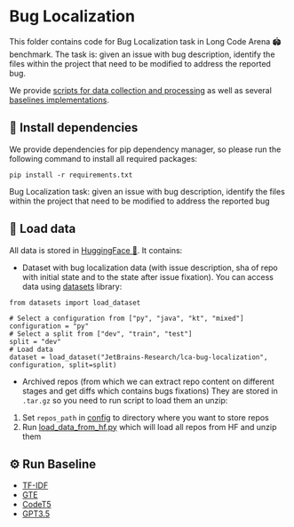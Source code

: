 # Bug Localization

This folder contains code for Bug Localization task in Long Code Arena 🏟 benchmark. The task is: 
given an issue with bug description, identify the files within the project that need to be modified
to address the reported bug.

We provide [scripts for data collection and processing](./src/data) as well as several [baselines implementations](./src/baselines).
## 💾 Install dependencies
We provide dependencies for pip dependency manager, so please run the following command to install all required packages:
```shell
pip install -r requirements.txt
```
Bug Localization task: given an issue with bug description, identify the files within the project that need to be modified to address the reported bug

## 🤗 Load data
All data is stored in [HuggingFace 🤗](https://huggingface.co/datasets/JetBrains-Research/lca-bug-localization). It contains:
* Dataset with bug localization data (with issue description, sha of repo with initial state and to the state after issue fixation).
You can access data using [datasets](https://huggingface.co/docs/datasets/en/index) library:
```python3
from datasets import load_dataset

# Select a configuration from ["py", "java", "kt", "mixed"]
configuration = "py"
# Select a split from ["dev", "train", "test"]
split = "dev"
# Load data
dataset = load_dataset("JetBrains-Research/lca-bug-localization", configuration, split=split)
```
* Archived repos (from which we can extract repo content on different stages and get diffs which contains bugs fixations)
They are stored in `.tar.gz` so you need to run script to load them an unzip:
1. Set `repos_path` in [config](./configs/hf_data.yaml) to directory where you want to store repos
2. Run [load_data_from_hf.py](./src/load_data_from_hf.py) which will load all repos from HF and unzip them

## ⚙️ Run Baseline
* [TF-IDF](https://scikit-learn.org/stable/modules/generated/sklearn.feature_extraction.text.TfidfVectorizer.html#sklearn.feature_extraction.text.TfidfVectorizer)
* [GTE](https://huggingface.co/thenlper/gte-large)
* [CodeT5](https://huggingface.co/Salesforce/codet5p-110m-embedding)
* [GPT3.5](https://platform.openai.com/docs/models/gpt-3-5-turbo)
